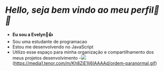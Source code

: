 # *Hello, seja bem vindo ao meu perfil🦔🦄*
- **Eu sou a Evelyn🦖👍**
- Sou uma estudante de programacao 
- Estou me desenvolvendo no JavaScript
- Utilizo esse espaço para minha organização e compartilhamento dos meus projetos desenvolvimento
-![](https://media1.tenor.com/m/epTg_-mwr6wAAAAC/emerge-jurassic-world-camp-cretaceous.gif) (https://media1.tenor.com/m/Kh8ZiE1lj6IAAAAd/ordem-paranormal.gif)
